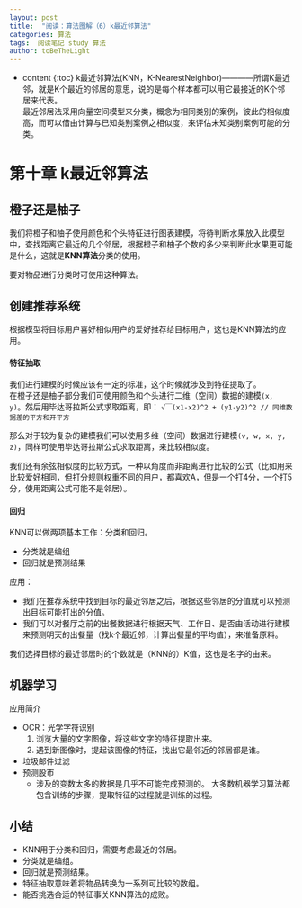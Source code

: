 ```yaml
---
layout: post
title:  "阅读：算法图解（6）k最近邻算法"
categories: 算法
tags:  阅读笔记 study 算法
author: toBeTheLight
---
```


* content
{:toc}
k最近邻算法(KNN，K-NearestNeighbor)————所谓K最近邻，就是K个最近的邻居的意思，说的是每个样本都可以用它最接近的K个邻居来代表。    
最近邻居法采用向量空间模型来分类，概念为相同类别的案例，彼此的相似度高，而可以借由计算与已知类别案例之相似度，来评估未知类别案例可能的分类。





# 第十章 k最近邻算法

## 橙子还是柚子

我们将橙子和柚子使用颜色和个头特征进行图表建模，将待判断水果放入此模型中，查找距离它最近的几个邻居，根据橙子和柚子个数的多少来判断此水果更可能是什么，这就是**KNN算法**分类的使用。

要对物品进行分类时可使用这种算法。

## 创建推荐系统

根据模型将目标用户喜好相似用户的爱好推荐给目标用户，这也是KNN算法的应用。

#### 特征抽取

我们进行建模的时候应该有一定的标准，这个时候就涉及到特征提取了。  
在橙子还是柚子部分我们可使用颜色和个头进行二维（空间）数据的建模`(x, y)`。然后用毕达哥拉斯公式求取距离，即：
`√￣(x1-x2)^2 + (y1-y2)^2 // 同维数据差的平方和开平方`

那么对于较为复杂的建模我们可以使用多维（空间）数据进行建模`(v, w, x, y, z)`，同样可使用毕达哥拉斯公式求取距离，来比较相似度。

我们还有余弦相似度的比较方式，一种以角度而非距离进行比较的公式（比如用来比较爱好相同，但打分规则权重不同的用户，都喜欢A，但是一个打4分，一个打5分，使用距离公式可能不是邻居）。

#### 回归

KNN可以做两项基本工作：分类和回归。

* 分类就是编组
* 回归就是预测结果

应用：
* 我们在推荐系统中找到目标的最近邻居之后，根据这些邻居的分值就可以预测出目标可能打出的分值。
* 我们可以对餐厅之前的出餐数据进行根据天气、工作日、是否由活动进行建模来预测明天的出餐量（找k个最近邻，计算出餐量的平均值），来准备原料。

我们选择目标的最近邻居时的个数就是（KNN的）K值，这也是名字的由来。


## 机器学习

应用简介

* OCR：光学字符识别
    1. 浏览大量的文字图像，将这些文字的特征提取出来。
    2. 遇到新图像时，提起该图像的特征，找出它最邻近的邻居都是谁。
* 垃圾邮件过滤
* 预测股市
    * 涉及的变数太多的数据是几乎不可能完成预测的。
大多数机器学习算法都包含训练的步骤，提取特征的过程就是训练的过程。

## 小结

* KNN用于分类和回归，需要考虑最近的邻居。
* 分类就是编组。
* 回归就是预测结果。
* 特征抽取意味着将物品转换为一系列可比较的数组。
* 能否挑选合适的特征事关KNN算法的成败。